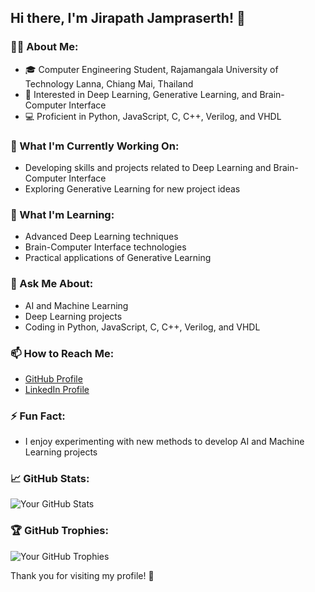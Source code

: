 ## Hi there, I'm Jirapath Jampraserth! 👋

### 🧑‍💻 About Me:
- 🎓 Computer Engineering Student, Rajamangala University of Technology Lanna, Chiang Mai, Thailand
- 🌟 Interested in Deep Learning, Generative Learning, and Brain-Computer Interface
- 💻 Proficient in Python, JavaScript, C, C++, Verilog, and VHDL

### 🔭 What I'm Currently Working On:
- Developing skills and projects related to Deep Learning and Brain-Computer Interface
- Exploring Generative Learning for new project ideas

### 🌱 What I'm Learning:
- Advanced Deep Learning techniques
- Brain-Computer Interface technologies
- Practical applications of Generative Learning

### 💬 Ask Me About:
- AI and Machine Learning
- Deep Learning projects
- Coding in Python, JavaScript, C, C++, Verilog, and VHDL

### 📫 How to Reach Me:
- [GitHub Profile](https://github.com/Jiraphat-DEV)
- [LinkedIn Profile](https://www.linkedin.com/in/jiraphat-jamprasert-659b58259/)

### ⚡ Fun Fact:
- I enjoy experimenting with new methods to develop AI and Machine Learning projects

### 📈 GitHub Stats:
![Your GitHub Stats](https://github-readme-stats.vercel.app/api?username=Jiraphat-DEV&show_icons=true&theme=radical)

### 🏆 GitHub Trophies:
![Your GitHub Trophies](https://github-profile-trophy.vercel.app/?username=Jiraphat-DEV&theme=radical)

Thank you for visiting my profile! 🙏
